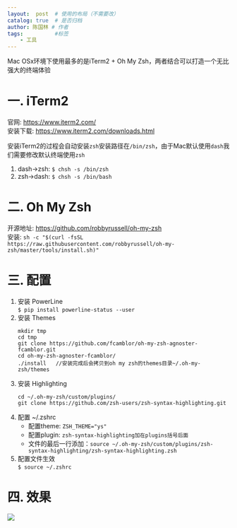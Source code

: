 ```yaml
---
layout:  post  # 使用的布局（不需要改）
catalog: true  # 是否归档
author: 陈国林 # 作者
tags:          #标签
    - 工具
---
```


Mac OSx环境下使用最多的是iTerm2 + Oh My Zsh，两者结合可以打造一个无比强大的终端体验

# 一. iTerm2
官网: https://www.iterm2.com/  
安装下载: https://www.iterm2.com/downloads.html  

安装iTerm2的过程会自动安装`zsh`安装路径在`/bin/zsh`，由于Mac默认使用`dash`我们需要修改默认终端使用`zsh`

1. dash->zsh: `$ chsh -s /bin/zsh`
2. zsh->dash: `$ chsh -s /bin/bash`

# 二. Oh My Zsh
开源地址: https://github.com/robbyrussell/oh-my-zsh  
安装: `sh -c "$(curl -fsSL https://raw.githubusercontent.com/robbyrussell/oh-my-zsh/master/tools/install.sh)"`

# 三. 配置
1. 安装 PowerLine  
   `$ pip install powerline-status --user`
2. 安装 Themes
   ```
   mkdir tmp
   cd tmp
   git clone https://github.com/fcamblor/oh-my-zsh-agnoster-fcamblor.git
   cd oh-my-zsh-agnoster-fcamblor/
   ./install   //安装完成后会拷贝到oh my zsh的themes目录~/.oh-my-zsh/themes
   ```
3. 安装 Highlighting
   ```
   cd ~/.oh-my-zsh/custom/plugins/
   git clone https://github.com/zsh-users/zsh-syntax-highlighting.git
   ```
4. 配置 ~/.zshrc
    * 配置theme: `ZSH_THEME="ys"`
    * 配置plugin: `zsh-syntax-highlighting加在plugins括号后面`
    * 文件的最后一行添加：`source ~/.oh-my-zsh/custom/plugins/zsh-syntax-highlighting/zsh-syntax-highlighting.zsh`
5. 配置文件生效  
   `$ source ~/.zshrc`

# 四. 效果
![](https://github.com/chenguolin/chenguolin.github.io/blob/master/data/image/iTerm-zsh.png?raw=true)

